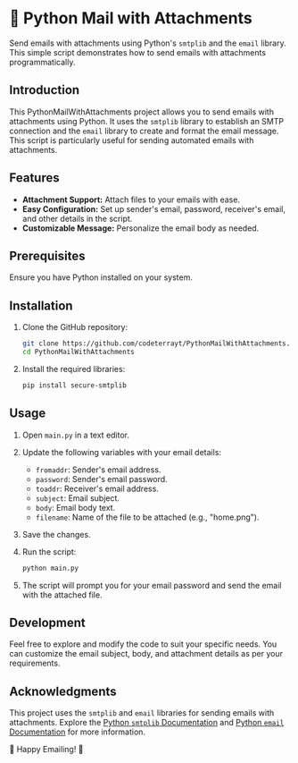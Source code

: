 # 📧 Python Mail with Attachments

Send emails with attachments using Python's `smtplib` and the `email` library. This simple script demonstrates how to send emails with attachments programmatically.

## Introduction

This PythonMailWithAttachments project allows you to send emails with attachments using Python. It uses the `smtplib` library to establish an SMTP connection and the `email` library to create and format the email message. This script is particularly useful for sending automated emails with attachments.

## Features

- **Attachment Support:** Attach files to your emails with ease.
- **Easy Configuration:** Set up sender's email, password, receiver's email, and other details in the script.
- **Customizable Message:** Personalize the email body as needed.

## Prerequisites

Ensure you have Python installed on your system.

## Installation

1. Clone the GitHub repository:

    ```bash
    git clone https://github.com/codeterrayt/PythonMailWithAttachments.git
    cd PythonMailWithAttachments
    ```

2. Install the required libraries:

    ```bash
    pip install secure-smtplib
    ```

## Usage

1. Open `main.py` in a text editor.

2. Update the following variables with your email details:
    - `fromaddr`: Sender's email address.
    - `password`: Sender's email password.
    - `toaddr`: Receiver's email address.
    - `subject`: Email subject.
    - `body`: Email body text.
    - `filename`: Name of the file to be attached (e.g., "home.png").

3. Save the changes.

4. Run the script:
    ```bash
    python main.py
    ```

5. The script will prompt you for your email password and send the email with the attached file.

## Development

Feel free to explore and modify the code to suit your specific needs. You can customize the email subject, body, and attachment details as per your requirements.

## Acknowledgments

This project uses the `smtplib` and `email` libraries for sending emails with attachments. Explore the [Python `smtplib` Documentation](https://docs.python.org/3/library/smtplib.html) and [Python `email` Documentation](https://docs.python.org/3/library/email.html) for more information.

💌 Happy Emailing! 🚀
